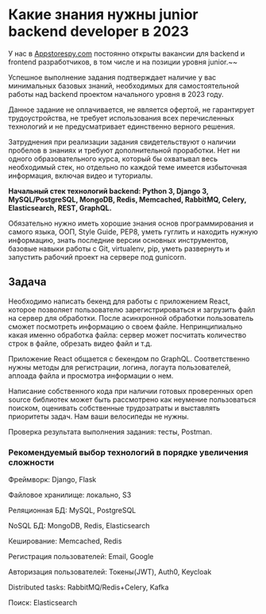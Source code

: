 # Какие знания нужны junior backend developer в 2023

У нас в [Appstorespy.com](https://appstorespy.com/) постоянно открыты вакансии для backend и frontend разработчиков, в том числе и на позиции уровня junior.~~ 

Успешное выполнение задания подтверждает наличие у вас минимальных базовых знаний, необходимых для самостоятельной работы над backend проектом начального уровня в 2023 году.

Данное задание не оплачивается, не является офертой, не гарантирует трудоустройства, не требует использования всех перечисленных технологий и не предусматривает единственно верного решения.

Затруднения при реализации задания свидетельствуют о наличии пробелов в знаниях и требуют дополнительной проработки. Нет ни одного образовательного курса, который бы охватывал весь необходимый стек, но отдельно по каждой теме имеется избыточная информация, включая видео и туториалы.

**Начальный стек технологий backend: Python 3, Django 3, MySQL/PostgreSQL, MongoDB, Redis, Memcached, RabbitMQ, Celery, Elasticsearch, REST, GraphQL.**

Обязательно нужно иметь хорошие знания основ программирования и самого языка, ООП, Style Guide, PEP8, уметь гуглить и находить нужную информацию, знать последние версии основных инструментов, базовые навыки работы с Git, virtualenv, pip, уметь развернуть и запустить рабочий проект на сервере под gunicorn.

## Задача

Необходимо написать бекенд для работы с приложением React, которое позволяет  пользователю зарегистрироваться и загрузить файл на сервер для обработки. После асинхронной обработки пользователь сможет посмотреть информацию о своем файле. Непринципиально какая именно обработка файла: сервер может посчитать количество строк в файле, обрезать видео файл и т.д.

Приложение React общается с бекендом по GraphQL. Соответственно нужны методы для регистрации, логина, логаута пользователей, аплоада файла и просмотра информации о нем.

Написание собственного кода при наличии готовых проверенных open source библиотек может быть рассмотрено как неумение пользоваться поиском, оценивать собственные трудозатраты и выставлять приоритеты задач. Нам ваши велосипеды не нужны. 

Проверка результата выполнения задания: тесты, Postman.

### Рекомендуемый выбор технологий в порядке увеличения сложности

Фреймворк: Django, Flask

Файловое хранилище: локально, S3

Реляционная БД: MySQL, PostgreSQL

NoSQL БД: MongoDB, Redis, Elasticsearch

Кеширование: Memcached, Redis 

Регистрация пользователей: Email, Google

Авторизация пользователей: Токены(JWT), Auth0, Keycloak

Distributed tasks: RabbitMQ/Redis+Celery, Kafka

Поиск: Elasticsearch